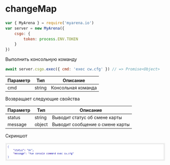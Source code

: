 # changeMap

```js
var { MyArena } = require('myarena.io')
var server = new MyArena({
    csgo: {
        token: process.ENV.TOKEN
    }
})
```

Выполнить консольную команду

```js
await server.csgo.exec({ cmd: 'exec cw.cfg' }) // => Promise<Object>
```

| Параметр | Тип | Описание |
|------------------|-------|------------------|
| cmd | string | Консольная команда |

Возвращает следующие свойства

| Параметр | Тип | Описание |
|----------|-----|----------|
| status | string | Выводит статус об смене карты |
| message | object | Выводит сообщение о смене карты |

Скриншот

![alt tag](https://raw.githubusercontent.com/DavidErbaev/myarena.io/master/docs/ru/api-reference/imgs/exec.png "Скриншот с объектами")
